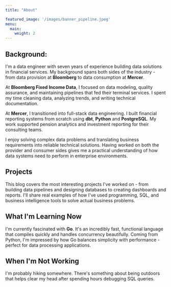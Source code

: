 ```yaml
---
title: "About"

featured_image: '/images/banner_pipeline.jpeg'
menu:
  main:
    weight: 2
---
```



## Background:
I'm a data engineer with seven years of experience building data solutions in financial services. My background spans both sides of the industry - from data provision at **Bloomberg** to data consumption at **Mercer**.

At **Bloomberg Fixed Income Data**, I focused on data modeling, quality assurance, and maintaining pipelines that fed their terminal services. I spent my time cleaning data, analyzing trends, and writing technical documentation.

At **Mercer**, I transitioned into full-stack data engineering. I built financial reporting systems from scratch using **dbt**, **Python** and **PostgreSQL**. My work supported pension analytics and investment reporting for their consulting teams.

I enjoy solving complex data problems and translating business requirements into reliable technical solutions. Having worked on both the provider and consumer sides gives me a practical understanding of how data systems need to perform in enterprise environments.


## Projects

This blog covers the most interesting projects I've worked on - from building data pipelines and designing databases to creating dashboards and reports. I'll share real examples of how I've used programming, SQL, and business intelligence tools to solve actual business problems.

## What I'm Learning Now

I'm currently fascinated with **Go**. It's an incredibly fast, functional language that compiles quickly and handles concurrency beautifully. Coming from Python, I'm impressed by how Go balances simplicity with performance - perfect for data processing applications.

## When I'm Not Working

I'm probably hiking somewhere. There's something about being outdoors that helps clear my head after spending hours debugging SQL queries.
